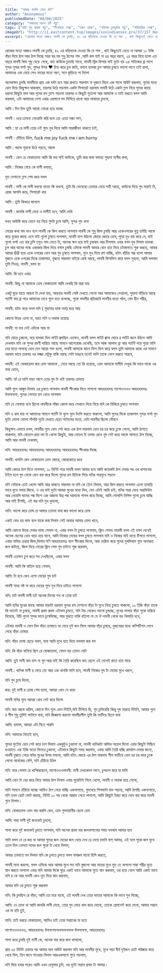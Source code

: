 ```yaml
---
title: "আমার খানকি মেয়ে মনি"
author: "Anonymous"
publishedDate: "08/08/2025"
category: "অজাচার বাংলা চটি গল্প"
tags: ["কচি গুদ মারার গল্প", "টিনেজার সেক্স", "তরুণ বয়স্ক", "পরিপক্ক চুদাচুদির গল্প", "পারিবারিক সেক্স", "বাংলা চটি গল্প"]
imageUrl: "http://i1.eastcontent.top/images/xxxindiansex.pro/37/157_Naveen_meenaksh_cumming.jpg"
excerpt: "রোজের মতো আজও লাবনী কে চুদছি, ৪২ এর মহিলাকে দেওয়া কি যে শক্ত , খাই কিছুতেই মেতে না আমরা ১০ ইঞ্চি বাঁড়া দিয়ে ঠাপ আর ঠাপ দিচ্ছে সারা ঘর ময় শুধু ঠাপের শব্দ ,আমি কম যাই না ৪৪ বছর বয়সে, ২৪ বছর বিয়ে হলো এত..."
---
```


রোজের মতো আজও লাবনী কে চুদছি, ৪২ এর মহিলাকে দেওয়া কি যে শক্ত , খাই কিছুতেই মেতে না আমরা ১০ ইঞ্চি বাঁড়া দিয়ে ঠাপ আর ঠাপ দিচ্ছে সারা ঘর ময় শুধু ঠাপের শব্দ ,আমি কম যাই না ৪৪ বছর বয়সে, ২৪ বছর বিয়ে হলো এত বছরে লাবনী খিদা শুধু বেড়ে গেছে, কত কাউকে চুদেছি সাথে, লাবনী স্লিম ফিগার মাই দুটো বড় ৩৪ সাইজের ব্রা লাগে সুন্দর সুন্দর ফর্সা গুদ, গুদের উপর ❤️ চিহ্ন করে চুল কাটা, বগলে হালকা চুল আমার চুষতে ভালো লাগে তাই রাখা, আমাদের এক মেয়ে সেও মায়ের মতো গরণ, সবে কুড়িতে পা দিলো


অনেকক্ষন চুদছি লাবনীকে প্রায় এক ঘন্টা হবে আর রাখতে পারলাম না দুজনে মিলে এক সাথে আউট করলাম, গুদের মধ্যে ধোন দিয়ে কিছুক্ষন থাকলাম, তারপর উঠে পড়লাম একটা সিগারেট ধরালাম লাবনী উঠে একটা গ্লাস নিয়ে গুদের কাছে ধরলো কিছুটা মাল আর গুদের রস গ্লাসে পড়লো তারপর ও কিছুটা মুতলো আর আমাকে ও তাই করতে বলল আমি করলাম, এটা আমাদের নেশা এবার এরসাথে মদ মিশিয়ে খাবো আর আবারো চুদবো,

আমি : দিন দিন তুমি আরো নোংরা হয়ে যাচ্ছে

লাবনী : ওরে ঢ্যামনা নোংরামি করি বলে তো এতো মজা পাস,

আমি : হ্যা রে মাগী তোর ওই গুদে মুখ দিয়ে আমি সারাজীবন থাকতে চাই,

লাবনী : চেঁচিয়ে উঠল, fuck me joy fuck me i am horny

আমি : আস্তে সুহানা উঠে পড়বে, আস্তে

লাবনী : কেন রে বোকাচোদা আমি কি ভয় পাই কাউকে, তুমি কার কথা বলছো সুহানা মাগীর কথা,

আমি : নিজের মেয়ে কে মাগী বলছো,

মুত মেশানো গ্লাস শেষ করে বলল

লাবনী : মাগী কে মাগী বলবো নাতো কি বলবো, তুমি কি ভেবেছো তোমার মেয়ে সতী আছে, কাউকে দিয়ে গুদ মারাই নি, রোজ আগলি করে, সিগারেট খায়

আমি : তুমি কিকরে জানলে

লাবনী : কানকি মাগী মেয়ে ও মাগীই হবে, আমি দেখি

যখন আউঙ্গি করে মোনে হয় গিয়ে গুদটা চুষে আসি, সুন্দর গুদ খানা


মেয়ের কথা বাদ দাও বলে লাবনী কে কিস করতে লাগলাম লাবনী কে শুধু জিভ চুষছি আর একেওপরের থুতু চাটছি আস্তে করে বুকের কাছে এসে মাই গুলো চুষতে লাগলাম, লাবনী বলে উঠলো জোরে জোরে চোষ, পুরো দুধ বার করে নে, মাই গুলো ফর্সা এত বার চুসি তবুও সাদ মেতে টা, অনেক ক্ষন ধরে মাই চুষলাম আর টিপলাম এবার বগল মুখ দিলাম হালকা চুল আর ঘামের গন্ধে একাকার জিভ দিয়ে বগাল চুষছি এদিকে লাবনী আমার ধোন হাত দিয়ে চটকালতে শুরু করছে, আবার আমরা 69 হয়ে একে ওপরের ধোন আর গুদ চুষতে লাগলাম, গুদে মুখ দিয়ে রস খাচ্ছি, হটাৎ হাঁচির শব্ধ হলো আমার দুজনে একে ওপরের দিকে তাকালাম, বুঝতে পারলাম বাইরে কেউ আছে, লাবনী ফিসফিস করে বলল সুহানা, আমি বললাম তুমি সিওর, লাবনী ,বলল হা

আমি: কি হবে এবার

লাবনী: কিছু না আমাকে চোষ বোকাচোদা আমি দেখছি কি করা যায়


একটু ঘুরে যাতে আয়না টা দেখা যায়, আয়নার লাবনী পোষ্ট দেখতে পেলো আর আমাকেও দেখালো, সুহানা দাঁড়িয়ে আছে প্যান্টি বার ব্রা পরে আমাদের দেখে গুদে হাত বলেচ্ছে, পুরো লাবনীর প্রতিচ্ছবি লাবনীর মতো গঠন, মেদ হীন শরীর,

লাবনী: হটাৎ করে বলল মনি ( সুহানার ডাক নাম) ঘরে আয়

কোনো উত্তর এলো না, হয়ত মনি ও অবাক হয়েছে

লাবনী: মা ভয় নেই এদিকে আয় মা


মনি ঘোরে ঢুকলো, ঘরে হালকা ডিম লাইট জ্বলছিল এতক্ষন, লাবনী বলল লাইট জ্বালা ঘোরে র লাইট জলে উঠলে আমি দেখলাম মনি কে সুন্দর রমণী দারিয়ে আছে সামনে আগেরোজ দেখেছি, তবে আজ আলাদা ব্রা আর প্যান্টি পরে পুরো মাগি দের মতো লাগছে ধোন যেন আরো শক্ত হলো, লাবনী আমাকে কানে ফিস ফিস করে বলল তুমি আমাকে করো ওর সামনে নরলাম ভাবে তারপর ওর লজ্জা যেটুকু বাকি আছে সেটা ভাঙবে তবেই মাগি তাকে ভোগ করতে পারবে,

লাবনী: এই বোকাচোদা জয় চোদ আমাকে , মেয়ে আছে তো কি হয়েছে, চোদ আমাকে মাগীটা দেখুক কি ভাবে মাকে ওর বাবা চোদে,

আমি: হ্যাঁ রে মাগি দাড়া আগে তোর গুদ টা খাই তারপর চোদাত

আমি গুদে আঙ্গুল দিলাম এর চুষতে লাগলাম লাবনী শীৎকার দিতে লাগলো আহহহহহ্হঃ মাগোওওওও আহহহহহ্হঃ উফফফফ, গুদের নোনতা রস খেতে লাগলাম


মনি যে সোফায় বসে ছিলো লাবনীকে পাঁজা কোলা করে সেখানে নিয়ে গিয়ে মনি কে দিকিয়ে চুষতে লাগলাম

মনি ও কম যায় না আমাদের সামনে প্যান্টি টা খুলে গুদে উংলি করতে থাকলো, আমি গুদের দিকে তাকালাম সুন্দর ফর্সা গুদ দুটো ফোলা ফোলা পাঁপড়ি দুটো দেখতে ছেড়া পটোলের মতো, যেটা লাবনীর ছিলো যৌবনে

কিছুক্ষন এভাবে চলল, লাবনীর গুদে ধোন সেট করে এক ঠাপ মারলাম ধোন চর চর করে ঢুকে গেলো, আমি ঠাপতে থাকলাম, মনি বোতলে রাহা মদ টা খেলো কিছুটা, আর বোতল টা তলায় রেখে গুদ সেট করে আস্তে আসতে ঠাপ নিচ্ছে, আমি আর লাবনী দেখলাম,

মনি: আহহহহহ্হঃ আহহহহহ্হঃ আহহহহহ্হঃ আহহহহহ্হঃ শীৎকার দিচ্ছে

লাবনী: থামলি কেন বোকাচোদা চোদ জোরে, জোরজোরে করে


আমি জোরে ঠাপ দিতে লাগলাম, ১০ মিনিট পরে লাবনী বলল আমার হবে আমি কয়েকটা ঠাপ দেবার পর ওর খাসানোর টাইম হলে গুদ থেকে ধোন বার করে দিলো গুদের রস ছিটকে গিয়ে মনির গায়মুখে পড়লে

মনি সেটাকে চেটে খেলো আমি আর থাকতে পারলাম না মনি কে টেনে নিলাম, আর কিস করতে লাগলাম এলো তাবাড়ি ভাবে মুখে গলায় জিভে, ও ওর মাই দুটো আমরা মুখের মধ্যে দিল, যেন এটাই আমি চাই, মনির সারা দেহে পারফিউম আর মেয়েলি ঘামের গন্ধ মিশে এক অজানা উগ্র গন্ধ আমাকে পাগল করে দিচ্ছে, আমি গোলাপি নিপিল গুলো চুষে যাচ্ছি আর মাই টিপছি, এই বার মনি মুখ খুললো,

মানি: ভালো করে চোষ রে আমার ঢ্যামনা বাবা জয় ভালো করে চোষ

একই বোধ হয় কাম বলে যাকে জন্ম দিলাম সেই আবার আমার চোদা খাবে,

আমি কোনো উত্তর দেবার ভাষা পেলাম না, এবার বগল টা চুষতে লাগলাম, ক্লিন সেভড মায়াবী বগল এই বগল দেখেই অনেক ছেলের ধোন খাড়া হয়ে যাবে, আমি নিজের মেয়ের বগল চুষতে লাগলাম মনি ও নিজের মাই হাতে টিপতে লাগলো, এবার নাভির চেরায় জিভ,দিলাম মণি আহহহহহ্হঃ বলে শীৎকার দিলো, আর দেরিনা করে গুদের মুখদিলাম গুদে অনবরত জল কাটছে, জিভ দিয়ে মেয়ের ক্লিন সেভ গুদ চাটতে শুরু করলাম,

লাবনী এতক্ষন চুপ করে সব দেখছিলো, এবার বলল

লাবনী: আমি কি বাতিল হয়ে গেলাম,

আমি: টা হবে কেন এসো মেয়ের গুদ চাট

লাবনী সময় নষ্ট না করে মেয়ের গুদে মুখ দিয়ে চাটতে লাগলো

মনি: চাট লাবনী মাগী চাট অনেক দিনের শখ না তোর চাট

আমি মনির মুখের কাছে আমার বাড়াটা ধরলাম গুদের রস মেশানো বাঁড়া টা মুখে নিয়ে চুষতে থাকলো, ১০ ইঞ্চি বাঁড়া তাকে কি ভাবেই না চুষছে, লাবনী প্রথম প্রথম এইভাব চুষতে, মনি টার থেকেও ভালো চুষচ্ছে, মুখের লালায় বাঁড়া পুরো ভরিয়ে দিয়েছে, বিচি গুলো সুন্দর ভাবে চুষেদিচ্ছে, আর বুঝতে বাকি রইলো না যে ঔ লাবনী থেকে বড় খিলাড়ি হবে,

এইবার লাবনী ও যোগ দিল বাঁড়া চোষাতে মা মেয়ে দুই জন মিলে আমার বাঁড়া চুষছে, দুজনেরর মধ্যে কম্পিটিশন লেগে গেছে বাঁড়া চোষার

মনি: বাঁড়া চোষা ছেড়ে বলল, বাবা আমি মুখে হাত দিয়ে বললাম জয় বল

মনি: কি বাঁড়া বানিয়ে ছিস রে বোকাচোদা, যেমন বড় তেমন মোট

আমি: তু্ই মাগী কম যাস না গুদ আর মাই কি তৈরি করেছিস কত ছেলে এই দেখেই রাতে হাত মারে

লাবনী.: খানিক মাগী র মেয়ে তো আর এক খানকি মাগি হবে, লাবনী নিজের গুদ টা মেয়ের মুখে ধরলে,

মনি গুদ চুষে দিলো,

জয়: দুই মাগী র চোষা শেষ হলো, আমরা ধোন যে খাড়া

লাবনী মনির গুদে আমরা ধোন সেট করে দিলো

মনি: জয় আস্তে করিস, কোনো দিন গুদে ধোন নিইনি,মাই টিপিয়ে ছি, গুদ চুসিয়েছি কিন্তু গুদ মারতে দিইনি, আমার গুদে র শীল শুধু তুমিই ফাটাবে বাবা, মনি জিজ্ঞাসা করলো লাবনীরশীল তুমি কি ফাটিয়ে ছিলে বাবা

আমি: হমমম, আমরা এটা নিতে পারবি

মনি: আমাকে নিতেই হবে,

গুদের ফুটোয় ধোন সেট করে চাপ দিলাম এককুটুও ঢুকলো না, লাবনী খানিকটা অলিভ অয়েল দিলো এবার কিছুটা পিছিল হওয়াতে এক ইঞ্চি মতো ভিতরে ঢুকলো, এইভাবে কিছুটা সময় করলাম, এবার আমি তৈরি হচ্ছি রামঠাপ দেবার জন্যে, লাবনী বুঝতে পেরে মনির মুখের উপর বসলো, আমি হটাৎ জোরে এর ঠাপ মারলাম শীল ফাটিয়ে ধোন চর চর করে ঢুকে গেলো অর্ধেকের বেশি, মনি চেঁচিয়ে উঠল

মনি: মরে গেলাম রে খান্কিরছেলে, মাগোওওওলাবনী: মাগী দেখকেমন লাগে, চুপচাপ করে যা মাগি

আমি ধোন টা বের করে নিয়ে আবার ঠাপ দিলাম এবার পুরোটাই গিলে খেলো, লাবনী ও অবাক হয়ে গেলো,

মানি সামনে চেঁচিয়ে যাচ্ছে আমিও ঠাপ মেরে যাচ্ছি একনাগাড়ে, গুদবেয়ে শিলফাটা রক্ত পড়ছে, আমি ঠাপছি একনাগাড়ে, মনি তখন ছোট ফোট করছে, মিনিট ১০ পর থেকে আরাম পেতে লাগলো, আমি কিছুটা ইচ্ছা করে ধোন বার করে লাবনী গুদে দিলাম।

মনি: বোকাচোদা ধোন বার করলি কেন, চোদ গুদমারানীর ছেলে চোদ

আমি: দারা মাগী দুই জনকেই চুদবো,


পালা করে দুই জনকেই চুদতে লাগলাম, মনি অনেক প্রথম বার জলখাসানোর সময় বললাম আমার হবে

মানি বলল নে রে জয় খা আমার গুদের জল মেয়ের জল খেয়ে দেখ রে মেয়ে চদানি বাপ্ আমার, এই বলে পুরো জল মুখে ঢেলে দিল নোনতা সদের জল পুরো টা খেয়ে নিলাম,

আবার চোদাতে মন দিলাম মনি কে চুদতে চুদতে বলল বাথরুম যাবো হিসি করতে,

লাবনী মানা করলো, বলল এদিকে আয় আমার মুখে মত মনি বুজলো আর মায়ের মুখে মুত তে লাগলো সারা শরীর মুতে স্নান করতে লাগলো এবার মনি আমার দিকে ঘুরে একই ভাবে আমাকে মুতে স্নান করলাম, ওর হয়ে গেলে আমি একই ভাবে মনি র কে আর লাবনী কেও মুত দিয়ে স্নান করলাম,

আবার মনি কে চুদতে শুরু করলাম

মনি: কি চুদছিস রে বাঁড়া, আমি তো মরে যাবো, এই লাবনী দেখ তোর ভাতার আমাকে কি ভাবে সুখ দিচ্ছে,

আমি: নে চোদা খা আমি কানকি মাগী মেয়ে, তোর গুদ মেরে খাল করে দোবো, তোকে প্রেগনেন্ট করে দেবো, আমার সন্তান এর মা হবি তু্ই,

মানি: তাই কররে বোকাচোদা, আমিও চাই তোর সন্তানের মা হতে

মাগোওওওওওও, আহহহহহ্হঃ উফফগফভভভভভভভ উফফফফ, আহহহহহ্হঃ

পালা করে চুদছি দুই মাগী কে, অনেক বার করে জল খাসালো,

প্রায় ৩৫ মিনিট চোদার পর আমার মাল আউট করলাম মনি আর লাবনীর মুখে, মুখে পড়া বীর্য দুইজন চেটে পরিষ্কার করে খেয়ে নিল, তিন জনে শাওয়ার নিলাম আরএকসাথে শুয়ে পড়লাম,

মনি বিয়ে হবার পরেও আমি এখন রেগুলার চুদি, ওর দুটো সন্তান প্রথম টা আমার।
